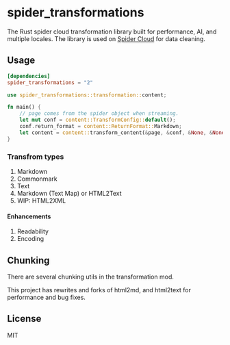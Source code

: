 # spider_transformations

The Rust spider cloud transformation library built for performance, AI, and multiple locales.
The library is used on [Spider Cloud](https://spider.cloud) for data cleaning.

## Usage

```toml
[dependencies]
spider_transformations = "2"
```

```rust
use spider_transformations::transformation::content;

fn main() {
    // page comes from the spider object when streaming.
    let mut conf = content::TransformConfig::default();
    conf.return_format = content::ReturnFormat::Markdown;
    let content = content::transform_content(&page, &conf, &None, &None);
}
```

### Transfrom types

1. Markdown
1. Commonmark
1. Text
1. Markdown (Text Map) or HTML2Text
1. WIP: HTML2XML

#### Enhancements

1. Readability
1. Encoding

## Chunking

There are several chunking utils in the transformation mod.

This project has rewrites and forks of html2md, and html2text for performance and bug fixes.

## License

MIT